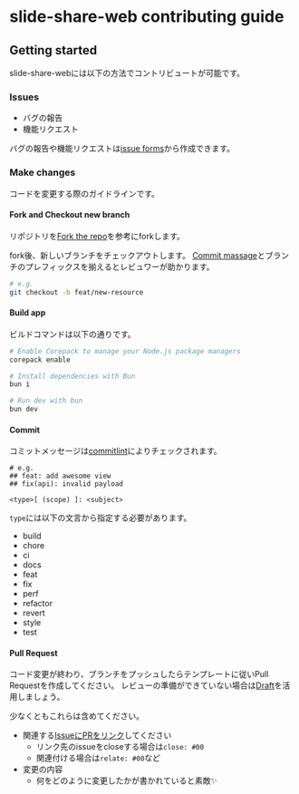# slide-share-web contributing guide
## Getting started
slide-share-webには以下の方法でコントリビュートが可能です。

### Issues
- バグの報告
- 機能リクエスト

バグの報告や機能リクエストは[issue forms](https://github.com/TECH-C-LT/slide-share-web/issues/new/choose)から作成できます。

### Make changes
コードを変更する際のガイドラインです。

#### Fork and Checkout new branch
リポジトリを[Fork the repo](https://docs.github.com/en/pull-requests/collaborating-with-pull-requests/working-with-forks/fork-a-repo)を参考にforkします。

fork後、新しいブランチをチェックアウトします。
[Commit massage](#Commit)とブランチのプレフィックスを揃えるとレビュワーが助かります。
```sh
# e.g.
git checkout -b feat/new-resource
```

#### Build app
ビルドコマンドは以下の通りです。
```sh
# Enable Corepack to manage your Node.js package managers
corepack enable

# Install dependencies with Bun
bun i

# Run dev with bun
bun dev
```

#### Commit
コミットメッセージは[commitlint](https://github.com/conventional-changelog/commitlint)によりチェックされます。
```
# e.g. 
## feat: add awesome view
## fix(api): invalid payload

<type>[ (scope) ]: <subject> 
```
`type`には以下の文言から指定する必要があります。
- build
- chore
- ci
- docs
- feat
- fix
- perf
- refactor
- revert
- style
- test

#### Pull Request
コード変更が終わり、ブランチをプッシュしたらテンプレートに従いPull Requestを作成してください。
レビューの準備ができていない場合は[Draft](https://docs.github.com/ja/pull-requests/collaborating-with-pull-requests/proposing-changes-to-your-work-with-pull-requests/changing-the-stage-of-a-pull-request)を活用しましょう。

少なくともこれらは含めてください。
- 関連する[IssueにPRをリンク](https://docs.github.com/ja/issues/tracking-your-work-with-issues/linking-a-pull-request-to-an-issue)してください
  - リンク先のissueをcloseする場合は`close: #00`
  - 関連付ける場合は`relate: #00`など
- 変更の内容
  - 何をどのように変更したかが書かれていると素敵✨
